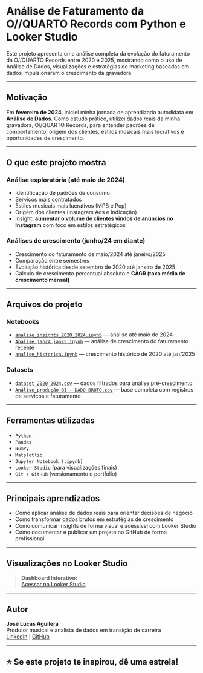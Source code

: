 #  Análise de Faturamento da O//QUARTO Records com Python e Looker Studio

Este projeto apresenta uma análise completa da evolução do faturamento da O//QUARTO Records entre 2020 e 2025, mostrando como o uso de Análise de Dados, visualizações e estratégias de marketing baseadas em dados impulsionaram o crescimento da gravadora.

---

##  Motivação

Em **fevereiro de 2024**, iniciei minha jornada de aprendizado autodidata em **Análise de Dados**. Como estudo prático, utilizei dados reais da minha gravadora, O//QUARTO Records, para entender padrões de comportamento, origem dos clientes, estilos musicais mais lucrativos e oportunidades de crescimento.

---

##  O que este projeto mostra

###  Análise exploratória (até maio de 2024)
- Identificação de padrões de consumo
- Serviços mais contratados
- Estilos musicais mais lucrativos (MPB e Pop)
- Origem dos clientes (Instagram Ads e Indicação)
- Insight: **aumentar o volume de clientes vindos de anúncios no Instagram** com foco em estilos estratégicos

###  Análises de crescimento (junho/24 em diante)
- Crescimento do faturamento de maio/2024 até janeiro/2025
- Comparação entre semestres
- Evolução histórica desde setembro de 2020 até janeiro de 2025
- Cálculo de crescimento percentual absoluto e **CAGR (taxa média de crescimento mensal)**

---

##  Arquivos do projeto

###  Notebooks

- [`analise_insights_2020_2024.ipynb`](./Notebooks/analise_insights_2020_2024.ipynb) — análise até maio de 2024
- [`Analise_jan24_jan25.ipynb`](./Analise_jan24_jan25.ipynb) — análise de crescimento do faturamento recente
- [`analise_historica.ipynb`](./analise_historica.ipynb) — crescimento histórico de 2020 até jan/2025

###  Datasets

- [`dataset_2020_2024.csv`](./dataset_2020_2024.csv) — dados filtrados para análise pré-crescimento
- [`Análise_produção BI - DADO BRUTO.csv`](./Análise_produção%20BI%20-%20DADO%20BRUTO.csv) — base completa com registros de serviços e faturamento


---

##  Ferramentas utilizadas

- `Python`
- `Pandas`
- `NumPy`
- `Matplotlib`
- `Jupyter Notebook (.ipynb)`
- `Looker Studio` (para visualizações finais)
- `Git + GitHub` (versionamento e portfólio)

---

##  Principais aprendizados

- Como aplicar análise de dados reais para orientar decisões de negócio
- Como transformar dados brutos em estratégias de crescimento
- Como comunicar insights de forma visual e acessível com Looker Studio
- Como documentar e publicar um projeto no GitHub de forma profissional

---

##  Visualizações no Looker Studio

> **Dashboard Interativo:**  
> [ Acessar no Looker Studio](https://lookerstudio.google.com/reporting/2e296e0d-c49a-4423-92de-e403f6873b2b)

---

##  Autor

**José Lucas Aguilera**  
Produtor musical e analista de dados em transição de carreira  
[LinkedIn](https://www.linkedin.com/in/jucaguilera) | [GitHub](https://github.com/Jucaguilera)

---

## ⭐ Se este projeto te inspirou, dê uma estrela!
